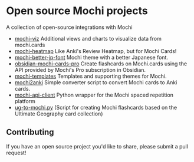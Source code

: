 # Open source Mochi projects
A collection of open-source integrations with Mochi

- [mochi-viz](https://github.com/zachflanders/mochi-viz) Additional views and charts to visualize data from mochi.cards
- [mochi-heatmap](https://github.com/Destaq/mochi-heatmap) Like Anki's Review Heatmap, but for Mochi Cards! 
- [mochi-better-jp-font](https://github.com/AlexW00/mochi-better-jp-font) Mochi theme with a better Japanese font. 
- [obsidian-mochi-cards-pro](https://github.com/xHayden/obsidian-mochi-cards-pro) Create flashcards on Mochi.cards using the API provided by Mochi's Pro subscription in Obsidian. 
- [mochi-templates](https://github.com/kaidesu/mochi-templates) Templates and supporting themes for Mochi. 
- [mochi2anki](https://github.com/AlexW00/mochi2anki) Simple converter script to convert Mochi cards to Anki cards.
- [mochi-api-client](https://github.com/gsejas/mochi-api-client) Python wrapper for the Mochi spaced repetition platform
- [ug-to-mochi.py](https://gist.github.com/intellectronica/f5d093ccb1618aa3f9faf6d5c42304f3) (Script for creating Mochi flashcards based on the Ultimate Geography card collection)

## Contributing
If you have an open source project you'd like to share, please submit a pull request!
